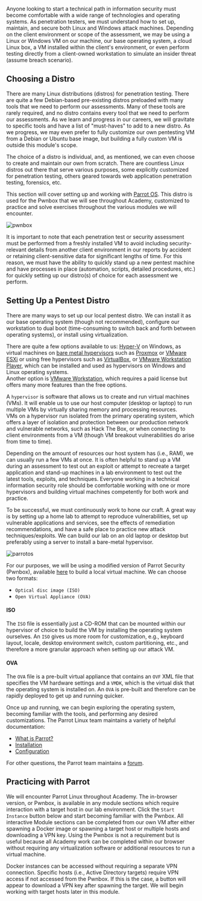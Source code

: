 Anyone looking to start a technical path in information security must become comfortable with a wide range of technologies and operating systems. As penetration testers, we must understand how to set up, maintain, and secure both Linux and Windows attack machines. Depending on the client environment or scope of the assessment, we may be using a Linux or Windows VM on our machine, our base operating system, a cloud Linux box, a VM installed within the client's environment, or even perform testing directly from a client-owned workstation to simulate an insider threat (assume breach scenario).

## Choosing a Distro

There are many Linux distributions (distros) for penetration testing. There are quite a few Debian-based pre-existing distros preloaded with many tools that we need to perform our assessments. Many of these tools are rarely required, and no distro contains every tool that we need to perform our assessments. As we learn and progress in our careers, we will gravitate to specific tools and have a list of "must-haves" to add to a new distro. As we progress, we may even prefer to fully customize our own pentesting VM from a Debian or Ubuntu base image, but building a fully custom VM is outside this module's scope.

The choice of a distro is individual, and, as mentioned, we can even choose to create and maintain our own from scratch. There are countless Linux distros out there that serve various purposes, some explicitly customized for penetration testing, others geared towards web application penetration testing, forensics, etc.

This section will cover setting up and working with [Parrot OS](https://parrotlinux.org/). This distro is used for the Pwnbox that we will see throughout Academy, customized to practice and solve exercises throughout the various modules we will encounter.

![pwnbox](https://www.hackthebox.eu/images/press/pwnboxv2/1.jpg)

It is important to note that each penetration test or security assessment must be performed from a freshly installed VM to avoid including security-relevant details from another client environment in our reports by accident or retaining client-sensitive data for significant lengths of time. For this reason, we must have the ability to quickly stand up a new pentest machine and have processes in place (automation, scripts, detailed procedures, etc.) for quickly setting up our distro(s) of choice for each assessment we perform.

## Setting Up a Pentest Distro

There are many ways to set up our local pentest distro. We can install it as our base operating system (though not recommended), configure our workstation to dual boot (time-consuming to switch back and forth between operating systems), or install using virtualization.

There are quite a few options available to us: [Hyper-V](https://docs.microsoft.com/en-us/virtualization/hyper-v-on-windows/about/) on Windows, as virtual machines on [bare metal hypervisors](https://www.vmware.com/topics/glossary/content/bare-metal-hypervisor) such as [Proxmox](https://proxmox.com/en/) or [VMware ESXi](https://www.vmware.com/products/esxi-and-esx.html) or using free hypervisors such as [VirtualBox](https://www.virtualbox.org/), or [VMware Workstation Player](https://www.vmware.com/products/workstation-player.html), which can be installed and used as hypervisors on Windows and Linux operating systems.  
Another option is [VMware Workstation](https://www.vmware.com/products/workstation-pro.html), which requires a paid license but offers many more features than the free options.

A `hypervisor` is software that allows us to create and run virtual machines (VMs). It will enable us to use our host computer (desktop or laptop) to run multiple VMs by virtually sharing memory and processing resources.  
VMs on a hypervisor run isolated from the primary operating system, which offers a layer of isolation and protection between our production network and vulnerable networks, such as Hack The Box, or when connecting to client environments from a VM (though VM breakout vulnerabilities do arise from time to time).

Depending on the amount of resources our host system has (i.e., RAM), we can usually run a few VMs at once. It is often helpful to stand up a VM during an assessment to test out an exploit or attempt to recreate a target application and stand-up machines in a lab environment to test out the latest tools, exploits, and techniques. Everyone working in a technical information security role should be comfortable working with one or more hypervisors and building virtual machines competently for both work and practice.

To be successful, we must continuously work to hone our craft. A great way is by setting up a home lab to attempt to reproduce vulnerabilities, set up vulnerable applications and services, see the effects of remediation recommendations, and have a safe place to practice new attack techniques/exploits. We can build our lab on an old laptop or desktop but preferably using a server to install a bare-metal hypervisor.

![parrotos](https://academy.hackthebox.com/storage/modules/77/notebook.png)

For our purposes, we will be using a modified version of Parrot Security (Pwnbox), available [here](https://parrotlinux.org/download/) to build a local virtual machine. We can choose two formats:

-   `Optical disc image (ISO)`
-   `Open Virtual Appliance (OVA)`

#### ISO

The `ISO` file is essentially just a CD-ROM that can be mounted within our hypervisor of choice to build the VM by installing the operating system ourselves. An `ISO` gives us more room for customization, e.g., keyboard layout, locale, desktop environment switch, custom partitioning, etc., and therefore a more granular approach when setting up our attack VM.

#### OVA

The `OVA` file is a pre-built virtual appliance that contains an `OVF` XML file that specifies the VM hardware settings and a `VMDK`, which is the virtual disk that the operating system is installed on. An `OVA` is pre-built and therefore can be rapidly deployed to get up and running quicker.

Once up and running, we can begin exploring the operating system, becoming familiar with the tools, and performing any desired customizations. The Parrot Linux team maintains a variety of helpful documentation:

-   [What is Parrot?](https://www.parrotsec.org/docs/introduction/what-is-parrot)
-   [Installation](https://www.parrotsec.org/docs/installation/)
-   [Configuration](https://www.parrotsec.org/docs/configuration/parrot-software-management)

For other questions, the Parrot team maintains a [forum](https://community.parrotsec.org/c/support/6).

## Practicing with Parrot

We will encounter Parrot Linux throughout Academy. The in-browser version, or Pwnbox, is available in any module sections which require interaction with a target host in our lab environment. Click the `Start Instance` button below and start becoming familiar with the Pwnbox. All interactive Module sections can be completed from our own VM after either spawning a Docker image or spawning a target host or multiple hosts and downloading a VPN key. Using the Pwnbox is not a requirement but is useful because all Academy work can be completed within our browser without requiring any virtualization software or additional resources to run a virtual machine.

Docker instances can be accessed without requiring a separate VPN connection. Specific hosts (i.e., Active Directory targets) require VPN access if not accessed from the Pwnbox. If this is the case, a button will appear to download a VPN key after spawning the target. We will begin working with target hosts later in this module.